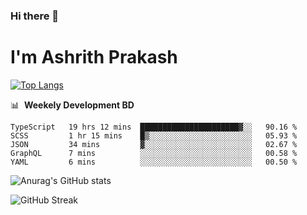 ### Hi there 👋
# I'm Ashrith Prakash


[![Top Langs](https://github-readme-stats.vercel.app/api/top-langs/?username=xxcheckmatexx&layout=compact&count_private=true&include_all_commits=true&show_icons=true&line_height=20&title_color=FFFFFF&icon_color=FFFFFF&text_color=FFFFFF&bg_color=0D1117)](https://github.com/anuraghazra/github-readme-stats)

📊 &nbsp;**Weekely Development BD**

<!--START_SECTION:waka-->
```text
TypeScript   19 hrs 12 mins  ██████████████████████▓░░   90.16 % 
SCSS         1 hr 15 mins    █▒░░░░░░░░░░░░░░░░░░░░░░░   05.93 % 
JSON         34 mins         ▓░░░░░░░░░░░░░░░░░░░░░░░░   02.67 % 
GraphQL      7 mins          ░░░░░░░░░░░░░░░░░░░░░░░░░   00.58 % 
YAML         6 mins          ░░░░░░░░░░░░░░░░░░░░░░░░░   00.50 % 
```
<!--END_SECTION:waka-->

![Anurag's GitHub stats](https://github-readme-stats.vercel.app/api?username=xxcheckmatexx&count_private=true&show_icons=true&theme=merko)  

![GitHub Streak](http://github-readme-streak-stats.herokuapp.com?user=xxcheckmatexx&theme=merko&hide_border=true&date_format=M%20j%5B%2C%20Y%5D&fire=DD0E0B)
<br/>
